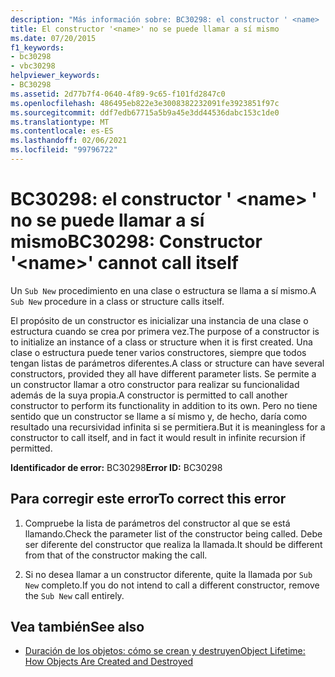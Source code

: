 ```yaml
---
description: "Más información sobre: BC30298: el constructor ' <name> ' no se puede llamar a sí mismo"
title: El constructor '<name>' no se puede llamar a sí mismo
ms.date: 07/20/2015
f1_keywords:
- bc30298
- vbc30298
helpviewer_keywords:
- BC30298
ms.assetid: 2d77b7f4-0640-4f89-9c65-f101fd2847c0
ms.openlocfilehash: 486495eb822e3e3008382232091fe3923851f97c
ms.sourcegitcommit: ddf7edb67715a5b9a45e3dd44536dabc153c1de0
ms.translationtype: MT
ms.contentlocale: es-ES
ms.lasthandoff: 02/06/2021
ms.locfileid: "99796722"
---
```

# <a name="bc30298-constructor-name-cannot-call-itself"></a><span data-ttu-id="60a63-103">BC30298: el constructor ' \<name> ' no se puede llamar a sí mismo</span><span class="sxs-lookup"><span data-stu-id="60a63-103">BC30298: Constructor '\<name>' cannot call itself</span></span>

<span data-ttu-id="60a63-104">Un `Sub New` procedimiento en una clase o estructura se llama a sí mismo.</span><span class="sxs-lookup"><span data-stu-id="60a63-104">A `Sub New` procedure in a class or structure calls itself.</span></span>

 <span data-ttu-id="60a63-105">El propósito de un constructor es inicializar una instancia de una clase o estructura cuando se crea por primera vez.</span><span class="sxs-lookup"><span data-stu-id="60a63-105">The purpose of a constructor is to initialize an instance of a class or structure when it is first created.</span></span> <span data-ttu-id="60a63-106">Una clase o estructura puede tener varios constructores, siempre que todos tengan listas de parámetros diferentes.</span><span class="sxs-lookup"><span data-stu-id="60a63-106">A class or structure can have several constructors, provided they all have different parameter lists.</span></span> <span data-ttu-id="60a63-107">Se permite a un constructor llamar a otro constructor para realizar su funcionalidad además de la suya propia.</span><span class="sxs-lookup"><span data-stu-id="60a63-107">A constructor is permitted to call another constructor to perform its functionality in addition to its own.</span></span> <span data-ttu-id="60a63-108">Pero no tiene sentido que un constructor se llame a sí mismo y, de hecho, daría como resultado una recursividad infinita si se permitiera.</span><span class="sxs-lookup"><span data-stu-id="60a63-108">But it is meaningless for a constructor to call itself, and in fact it would result in infinite recursion if permitted.</span></span>

 <span data-ttu-id="60a63-109">**Identificador de error:** BC30298</span><span class="sxs-lookup"><span data-stu-id="60a63-109">**Error ID:** BC30298</span></span>

## <a name="to-correct-this-error"></a><span data-ttu-id="60a63-110">Para corregir este error</span><span class="sxs-lookup"><span data-stu-id="60a63-110">To correct this error</span></span>

1. <span data-ttu-id="60a63-111">Compruebe la lista de parámetros del constructor al que se está llamando.</span><span class="sxs-lookup"><span data-stu-id="60a63-111">Check the parameter list of the constructor being called.</span></span> <span data-ttu-id="60a63-112">Debe ser diferente del constructor que realiza la llamada.</span><span class="sxs-lookup"><span data-stu-id="60a63-112">It should be different from that of the constructor making the call.</span></span>

2. <span data-ttu-id="60a63-113">Si no desea llamar a un constructor diferente, quite la llamada por `Sub New` completo.</span><span class="sxs-lookup"><span data-stu-id="60a63-113">If you do not intend to call a different constructor, remove the `Sub New` call entirely.</span></span>

## <a name="see-also"></a><span data-ttu-id="60a63-114">Vea también</span><span class="sxs-lookup"><span data-stu-id="60a63-114">See also</span></span>

- [<span data-ttu-id="60a63-115">Duración de los objetos: cómo se crean y destruyen</span><span class="sxs-lookup"><span data-stu-id="60a63-115">Object Lifetime: How Objects Are Created and Destroyed</span></span>](../../programming-guide/language-features/objects-and-classes/object-lifetime-how-objects-are-created-and-destroyed.md)
